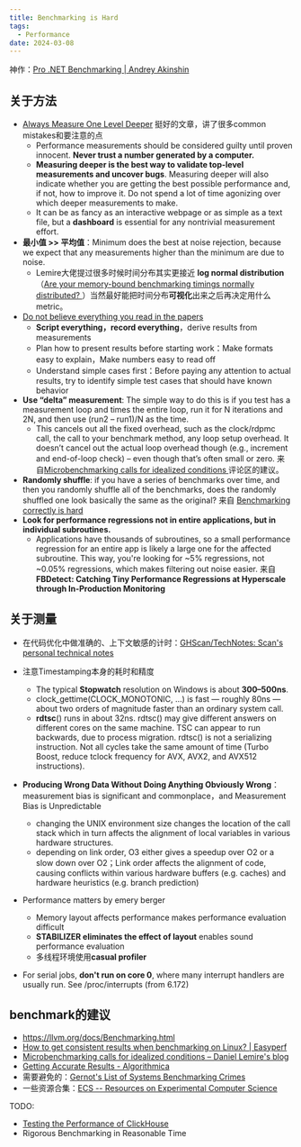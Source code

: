 ```yaml
---
title: Benchmarking is Hard
tags:
  - Performance
date: 2024-03-08
---
```




神作：[Pro .NET Benchmarking | Andrey Akinshin](https://aakinshin.net/prodotnetbenchmarking/)



## 关于方法

* [Always Measure One Level Deeper](https://cacm.acm.org/research/always-measure-one-level-deeper/)  挺好的文章，讲了很多common mistakes和要注意的点
  * Performance measurements should be considered guilty until proven innocent. **Never trust a number generated by a computer.**
  * **Measuring deeper is the best way to validate top-level measurements and uncover bugs**. Measuring deeper will also indicate whether you are getting the best possible performance and, if not, how to improve it. Do not spend a lot of time agonizing over which deeper measurements to make.
  * It can be as fancy as an interactive webpage or as simple as a text file, but a **dashboard** is essential for any nontrivial measurement effort.
* **最小值 >> 平均值**：Minimum does the best at noise rejection, because we expect that any measurements higher than the minimum are due to noise.
  * Lemire大佬提过很多时候时间分布其实更接近 **log normal distribution**（[Are your memory-bound benchmarking timings normally distributed? ](https://lemire.me/blog/2023/04/06/are-your-memory-bound-benchmarking-timings-normally-distributed/)）当然最好能把时间分布**可视化**出来之后再决定用什么metric。
* [Do not believe everything you read in the papers](https://timharris.uk/misc/2016-nicta.pdf)
  * **Script everything，record everything**，derive results from measurements
  * Plan how to present results before starting work：Make formats easy to explain，Make numbers easy to read off
  * Understand simple cases first：Before paying any attention to actual results, try to identify simple test cases that should have known behavior
* **Use “delta” measurement**: The simple way to do this is if you test has a measurement loop and times the entire loop, run it for N iterations and 2N, and then use (run2 – run1)/N as the time. 
  * This cancels out all the fixed overhead, such as the clock/rdpmc call, the call to your benchmark method, any loop setup overhead. It doesn’t cancel out the actual loop overhead though (e.g., increment and end-of-loop check) – even though that’s often small or zero. 来自[Microbenchmarking calls for idealized conditions ](https://lemire.me/blog/2018/01/16/microbenchmarking-calls-for-idealized-conditions/)评论区的建议。
* **Randomly shuffle**:  if you have a series of benchmarks over time, and then you randomly shuffle all of the benchmarks, does the randomly shuffled one look basically the same as the original? 来自 [Benchmarking correctly is hard](https://jvns.ca/blog/2016/07/23/rigorous-benchmarking-in-reasonable-time/)
* **Look for performance regressions not in entire applications, but in individual subroutines.**
  * Applications have thousands of subroutines, so a small performance regression for an entire app is likely a large one for the affected subroutine. This way, you're looking for ~5% regressions, not ~0.05% regressions, which makes filtering out noise easier. 来自 **FBDetect: Catching Tiny Performance Regressions at Hyperscale through In-Production Monitoring**



## 关于测量

* 在代码优化中做准确的、上下文敏感的计时：[GHScan/TechNotes: Scan's personal technical notes](https://github.com/GHScan/TechNotes)
* 注意Timestamping本身的耗时和精度
  * The typical **Stopwatch** resolution on Windows is about **300–500ns**. 
  * clock_gettime(CLOCK_MONOTONIC, …) is fast — roughly 80ns — about two orders of magnitude faster than an ordinary system call.
  * **rdtsc**() runs in about 32ns. rdtsc() may give different answers on different cores on the same machine. TSC can appear to run backwards, due to process migration. rdtsc() is not a serializing instruction. Not all cycles take the same amount of time (Turbo Boost, reduce tclock frequency for AVX, AVX2, and AVX512 instructions).
* **Producing Wrong Data Without Doing Anything Obviously Wrong**：measurement bias is significant and commonplace，and Measurement Bias is Unpredictable
  * changing the UNIX environment size changes the location of the call stack which in turn affects the alignment of local variables in various hardware structures.
  * depending on link order, O3 either gives a speedup over O2  or a slow down over O2；Link order affects the alignment of code, causing conflicts within various hardware buffers (e.g. caches) and hardware heuristics (e.g. branch prediction)
* Performance matters by emery berger
  * Memory layout affects performance makes performance evaluation difficult
  * **STABILIZER eliminates the effect of layout** enables sound performance evaluation
  * 多线程环境使用**casual profiler**

* For serial jobs, **don't run on core 0**, where many interrupt handlers are usually run. See /proc/interrupts (from 6.172)



## benchmark的建议

* https://llvm.org/docs/Benchmarking.html
* [How to get consistent results when benchmarking on Linux? | Easyperf](https://easyperf.net/blog/2019/08/02/Perf-measurement-environment-on-Linux)
* [Microbenchmarking calls for idealized conditions – Daniel Lemire's blog](https://lemire.me/blog/2018/01/16/microbenchmarking-calls-for-idealized-conditions/)
* [Getting Accurate Results - Algorithmica](https://en.algorithmica.org/hpc/profiling/noise/)
* 需要避免的：[Gernot's List of Systems Benchmarking Crimes](https://gernot-heiser.org/benchmarking-crimes.html#mean)
* 一些资源合集：[ECS -- Resources on Experimental Computer Science](https://www.cs.huji.ac.il/w~feit/exp/related.html)



TODO:

* [Testing the Performance of ClickHouse](https://clickhouse.com/blog/testing-the-performance-of-click-house)
* Rigorous Benchmarking in Reasonable Time

